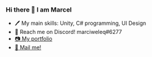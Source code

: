 ### Hi there 👋 I am Marcel

- 🖊 My main skills: Unity, C# programming, UI Design
- 💬 Reach me on Discord! marciweleq#6277
- <a href="http://bit.ly/marciweleqdev">📷 My portfolio</a> 
- <a href="mailto:marciweleqyt@gmail.com">📧 Mail me!</a>
